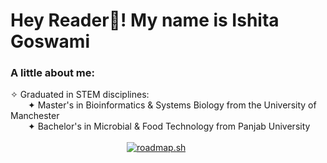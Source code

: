 <H1> Hey Reader👋! My name is Ishita Goswami </H1>

<H3> A little about me: </H3>
✧ Graduated in STEM disciplines:<br>
&emsp;&emsp;✦ Master's in Bioinformatics & Systems Biology from the University of Manchester<br>
&emsp;&emsp;✦ Bachelor's in Microbial & Food Technology from Panjab University<br><br>
&emsp;&emsp;&emsp;&emsp;&emsp;&emsp;&emsp;&emsp;&emsp;&emsp;&emsp;&emsp;&emsp; 
<a href="https://roadmap.sh"><img src="https://roadmap.sh/card/wide/679907ec1ee9a7b2d0a83c2f?variant=dark&roadmaps=python%2Clinux%2Cfull-stack%2Creact-native" alt="roadmap.sh"/></a>
<!--
**ishiigos/ishiigos** is a ✨ _special_ ✨ repository because its `README.md` (this file) appears on your GitHub profile.

Here are some ideas to get you started:

- 🔭 I’m currently working on ...
- 🌱 I’m currently learning ...
- 👯 I’m looking to collaborate on ...
- 🤔 I’m looking for help with ...
- 💬 Ask me about ...
- 📫 How to reach me: ...
- 😄 Pronouns: ...
- ⚡ Fun fact: ...
-->
